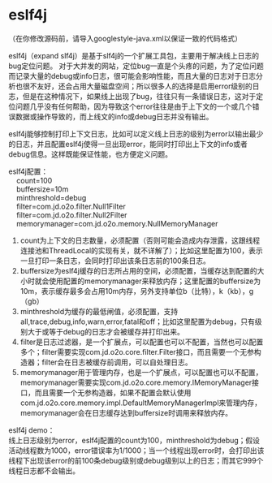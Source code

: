 eslf4j
=========

（在你修改源码前，请导入googlestyle-java.xml以保证一致的代码格式）

eslf4j（expand slf4j）是基于slf4j的一个扩展工具包，主要用于解决线上日志的bug定位问题。
对于大并发的网站，定位bug一直是个头疼的问题，为了定位问题而记录大量的debug或info日志，很可能会影响性能，而且大量的日志对于日志分析也很不友好，还会占用大量磁盘空间；所以很多人的选择是启用error级别的日志，但是在这种情况下，如果线上出现了bug，往往只有一条错误日志，这对于定位问题几乎没有任何帮助，因为导致这个error往往是由于上下文的一个或几个错误数据或操作导致的，而上线文的info或debug日志并没有输出。

eslf4j能够控制打印上下文日志，比如可以定义线上日志的级别为error以输出最少的日志，并且配置eslf4j使得一旦出现error，能同时打印出上下文的info或者debug信息。这样既能保证性能，也方便定义问题。

eslf4j配置：<br />
<span>&nbsp;&nbsp;&nbsp;&nbsp;</span>count=100<br />
<span>&nbsp;&nbsp;&nbsp;&nbsp;</span>buffersize=10m<br />
<span>&nbsp;&nbsp;&nbsp;&nbsp;</span>minthreshold=debug<br />
<span>&nbsp;&nbsp;&nbsp;&nbsp;</span>filter=com.jd.o2o.filter.Null1Filter<br />
<span>&nbsp;&nbsp;&nbsp;&nbsp;</span>filter=com.jd.o2o.filter.Null2Filter<br />
<span>&nbsp;&nbsp;&nbsp;&nbsp;</span>memorymanager=com.jd.o2o.memory.NullMemoryManager<br />
<ol>
<li>count为上下文的日志数量，必须配置（否则可能会造成内存泄露，这跟线程连接池和ThreadLocal的实现有关，就不详解了）；比如这里配置为100，表示一旦打印一条日志，会同时打印出该条日志前的100条日志。</li>
<li>buffersize为eslf4j缓存的日志所占用的空间，必须配置，当缓存达到配置的大小时就会使用配置的memorymanager来释放内存；这里配置的buffersize为10m，表示缓存最多会占用10m内存，另外支持单位b（比特），k（kb），g（gb）</li>
<li>minthreshold为缓存的最低闸值，必须配置，支持all,trace,debug,info,warn,error,fatal和off；比如这里配置为debug，只有级别大于或等于debug的日志才会被缓存并打印出来。</li>
<li>filter是日志过滤器，是一个扩展点，可以配置也可以不配置，当然也可以配置多个；filter需要实现com.jd.o2o.core.filter.Filter接口，而且需要一个无参构造器；filter会在日志被缓存前调用，可以自处理日志。</li>
<li>memorymanager用于管理内存，也是一个扩展点，可以配置也可以不配置，memorymanager需要实现com.jd.o2o.core.memory.IMemoryManager接口，而且需要一个无参构造器，如果不配置会默认使用com.jd.o2o.core.memory.impl.DefaultMemoryManagerImpl来管理内存，memorymanager会在日志缓存达到buffersize时调用来释放内存。</li>
</ol>

eslf4j demo：<br />
线上日志级别为error，eslf4j配置的count为100，minthreshold为debug；假设活动线程数为1000，error错误率为1/1000；当一个线程出现error时，会打印出该线程下出现该error的前100条debug级别或debug级别以上的日志；而其它999个线程日志都不会输出。

